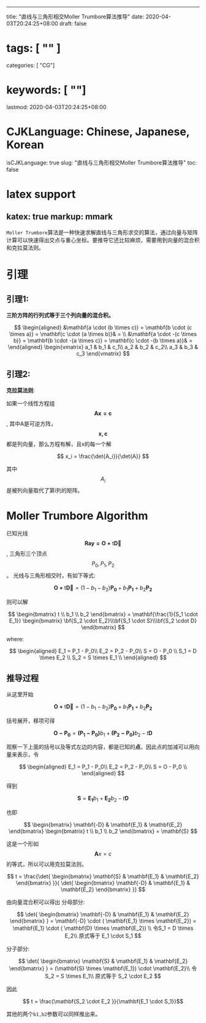 
---
title: "直线与三角形相交Moller Trumbore算法推导"
date: 2020-04-03T20:24:25+08:00
draft: false
# tags: [ "" ]
categories: [ "CG"]
# keywords: [ ""]
lastmod: 2020-04-03T20:24:25+08:00
# CJKLanguage: Chinese, Japanese, Korean
isCJKLanguage: true
slug: "直线与三角形相交Moller Trumbore算法推导"
toc: false
# latex support
katex: true
markup: mmark
---

`Moller Trumbore`算法是一种快速求解直线与三角形求交的算法，通过向量与矩阵计算可以快速得出交点与重心坐标。要推导它还比较麻烦，需要用到向量的混合积和克拉莫法则。

# 引理
## 引理1:
**三阶方阵的行列式等于三个列向量的混合积。**

$$
\begin{aligned}
&\mathbf{a \cdot (b \times c)} = 
\mathbf{b \cdot (c \times a)} = 
\mathbf{c \cdot (a \times b)}& = \\
&\mathbf{a \cdot -(c \times b)} = 
\mathbf{b \cdot -(a \times c)} = 
\mathbf{c \cdot -(b \times a)}& = 
\end{aligned}
\begin{vmatrix}
a_1 & b_1 & c_1\\
a_2 & b_2 & c_2\\
a_3 & b_3 & c_3
\end{vmatrix}
$$

## 引理2:
**克拉莫法则**:

如果一个线性方程组 $$\mathbf{Ax = c}$$, 其中A是可逆方阵，$$ \mathbf{x,c}$$都是列向量，那么方程有解，且x的每一个解

$$
x_i = \frac{\det{A_i}}{\det{A}}
$$

其中 $$A_i$$是被列向量取代了第i列的矩阵。

# Moller Trumbore Algorithm

已知光线 $$\mathbf{Ray = O + \text{t}\vec{D}}$$, 三角形三个顶点 $$ P_0, P_1, P_2 $$。
光线与三角形相交时，有如下等式:

$$
\mathbf{O + \text{t}\vec{D}} = (1 - b_1 - b_2)\mathbf{P_0} + b_1\mathbf{P_1} + b_2 \mathbf{P_2}
$$

则可以解

$$
\begin{bmatrix}
t \\ b_1 \\ b_2
\end{bmatrix} 
= \mathbf{\frac{1}{S_1 \cdot E_1}}
\begin{bmatrix} 
\bf{S_2 \cdot E_2}\\\bf{S_1 \cdot S}\\\bf{S_2 \cdot D}
\end{bmatrix}
$$

where:

$$
\begin{aligned}
E_1 = P_1 - P_0\\
E_2 = P_2 - P_0\\
S = O - P_0 \\
S_1 = D \times E_2 \\
S_2 = S \times E_1 \\
\end{aligned}
$$

## 推导过程

从这里开始

$$
\mathbf{O + \text{t}\vec{D}} = (1 - b_1 - b_2)\mathbf{P_0} + b_1\mathbf{P_1} + b_2 \mathbf{P_2}
$$

括号展开，移项可得

$$
\mathbf{O - P_0} = \mathbf{(P_1 - P_0)}b_1 + \mathbf{(P_2 - P_0)}b_2 - t\mathbf{D}
$$

观察一下上面的括号以及等式左边的内容，都是已知的**点**，因此点的加减可以用向量来表示，令

$$
\begin{aligned}
E_1 = P_1 - P_0\\
E_2 = P_2 - P_0\\
S = O - P_0 \\
\end{aligned}
$$

得到

$$
\mathbf{S} = \mathbf{E_1} b_1 + \mathbf{E_2}b_2 - t\mathbf{D}
$$

也即

$$
\begin{bmatrix}
\mathbf{-D} & \mathbf{E_1} & \mathbf{E_2}
\end{bmatrix}
\begin{bmatrix}
t \\ b_1 \\ b_2
\end{bmatrix}
= \mathbf{S}
$$

这是一个形如 $$\mathbf{A}x = c$$的等式，所以可以用克拉莫法则。

$$
t = \frac{\det{
\begin{bmatrix}
\mathbf{S} & \mathbf{E_1} & \mathbf{E_2}
\end{bmatrix}
}}{
\det{
\begin{bmatrix}
\mathbf{-D} & \mathbf{E_1} & \mathbf{E_2}
\end{bmatrix}
}}
$$

由向量混合积可以得出
分母部分:

$$
\det{
\begin{bmatrix}
\mathbf{-D} & \mathbf{E_1} & \mathbf{E_2}
\end{bmatrix}
} = 
\mathbf{-D} \cdot ( \mathbf{E_1} \times  \mathbf{E_2}) = 
\mathbf{E_1} \cdot ( \mathbf{D} \times  \mathbf{E_2}) \\
令S_1 = D \times E_2\\
原式等于 E_1 \cdot S_1
$$

分子部分:

$$
\det{
\begin{bmatrix}
\mathbf{S} & \mathbf{E_1} & \mathbf{E_2}
\end{bmatrix}
} = 
(\mathbf{S} \times \mathbf{E_1}) \cdot  \mathbf{E_2}\\
令S_2 = S \times E_1\\
原式等于 S_2 \cdot E_2
$$

因此

$$ t = \frac{\mathbf{S_2 \cdot E_2 }}{\mathbf{E_1 \cdot S_1}}$$

其他的两个`b1,b2`参数可以同样推出来。
